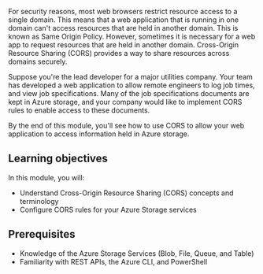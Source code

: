 For security reasons, most web browsers restrict resource access to a single domain. This means that a web application that is running in one domain can't access resources that are held in another domain. This is known as Same Origin Policy. However, sometimes it is necessary for a web app to request resources that are held in another domain. Cross-Origin Resource Sharing (CORS) provides a way to share resources across domains securely.

Suppose you're the lead developer for a major utilities company. Your team has developed a web application to allow remote engineers to log job times, and view job specifications. Many of the job specifications documents are kept in Azure storage, and your company would like to implement CORS rules to enable access to these documents.

By the end of this module, you'll see how to use CORS to allow your web application to access information held in Azure storage.

## Learning objectives

In this module, you will:

- Understand Cross-Origin Resource Sharing (CORS) concepts and terminology
- Configure CORS rules for your Azure Storage services

## Prerequisites

  - Knowledge of the Azure Storage Services (Blob, File, Queue, and Table)
  - Familiarity with REST APIs, the Azure CLI, and PowerShell
